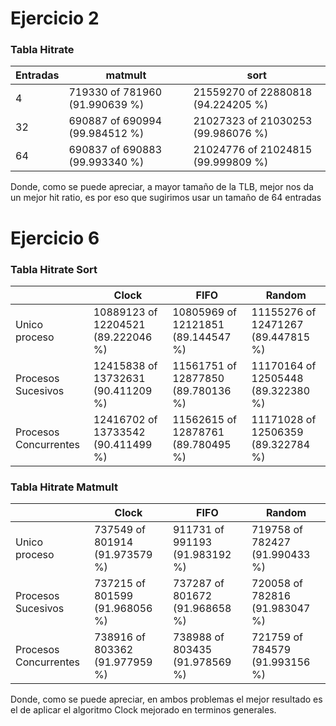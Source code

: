 # Ejercicio 2

### Tabla Hitrate

| Entradas | matmult                        | sort                               |
| -------- | ------------------------------ | ---------------------------------- |
| 4        | 719330 of 781960 (91.990639 %) | 21559270 of 22880818 (94.224205 %) |
| 32       | 690887 of 690994 (99.984512 %) | 21027323 of 21030253 (99.986076 %) |
| 64       | 690837 of 690883 (99.993340 %) | 21024776 of 21024815 (99.999809 %) |

Donde, como se puede apreciar, a mayor tamaño de la TLB, mejor nos da un mejor hit ratio, es por eso que sugirimos usar un tamaño de 64 entradas

# Ejercicio 6

### Tabla Hitrate Sort

|                       | Clock                              | FIFO                               | Random                             |
| --------------------- | ---------------------------------- | ---------------------------------- | ---------------------------------- |
| Unico proceso         | 10889123 of 12204521 (89.222046 %) | 10805969 of 12121851 (89.144547 %) | 11155276 of 12471267 (89.447815 %) |
| Procesos Sucesivos    | 12415838 of 13732631 (90.411209 %) | 11561751 of 12877850 (89.780136 %) | 11170164 of 12505448 (89.322380 %) |
| Procesos Concurrentes | 12416702 of 13733542 (90.411499 %) | 11562615 of 12878761 (89.780495 %) | 11171028 of 12506359 (89.322784 %) |

### Tabla Hitrate Matmult

|                       | Clock                          | FIFO                           | Random                         |
| --------------------- | ------------------------------ | ------------------------------ | ------------------------------ |
| Unico proceso         | 737549 of 801914 (91.973579 %) | 911731 of 991193 (91.983192 %) | 719758 of 782427 (91.990433 %) |
| Procesos Sucesivos    | 737215 of 801599 (91.968056 %) | 737287 of 801672 (91.968658 %) | 720058 of 782816 (91.983047 %) |
| Procesos Concurrentes | 738916 of 803362 (91.977959 %) | 738988 of 803435 (91.978569 %) | 721759 of 784579 (91.993156 %) |

Donde, como se puede apreciar, en ambos problemas el mejor resultado es el de aplicar el algoritmo Clock mejorado en terminos generales.
